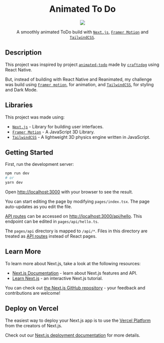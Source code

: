<div align="center">

  # Animated To Do

  <img src="https://raw.githubusercontent.com/Zurkon/repo-assets/main/animated-todo/animated-todo.gif" />

A smoothly animated ToDo build with [`Next.js`](https://nextjs.org/), [`Framer Motion`](https://www.framer.com/motion/) and [`TailwindCSS`](https://tailwindcss.com/).

</div>

## Description

This project was inspired by project [`animated-todo`](https://github.com/craftzdog/react-native-animated-todo) made by [`craftzdog`](https://github.com/craftzdog) using React Native.

But, instead of building with React Native and Reanimated, my challenge was build using [`Framer motion`](https://www.framer.com/motion/), for animation, and [`TailwindCSS`](https://tailwindcss.com/), for styling and Dark Mode.

## Libraries

This project was made using:

- [`Next.js`](https://nextjs.org/) - Library for building user interfaces.
- [`Framer Motion`](https://www.framer.com/motion/) - A JavaScript 3D Library.
- [`TailwindCSS`](https://tailwindcss.com/) - A lightweight 3D physics engine written in JavaScript.

## Getting Started

First, run the development server:

```bash
npm run dev
# or
yarn dev
```

Open [http://localhost:3000](http://localhost:3000) with your browser to see the result.

You can start editing the page by modifying `pages/index.tsx`. The page auto-updates as you edit the file.

[API routes](https://nextjs.org/docs/api-routes/introduction) can be accessed on [http://localhost:3000/api/hello](http://localhost:3000/api/hello). This endpoint can be edited in `pages/api/hello.ts`.

The `pages/api` directory is mapped to `/api/*`. Files in this directory are treated as [API routes](https://nextjs.org/docs/api-routes/introduction) instead of React pages.

## Learn More

To learn more about Next.js, take a look at the following resources:

- [Next.js Documentation](https://nextjs.org/docs) - learn about Next.js features and API.
- [Learn Next.js](https://nextjs.org/learn) - an interactive Next.js tutorial.

You can check out [the Next.js GitHub repository](https://github.com/vercel/next.js/) - your feedback and contributions are welcome!

## Deploy on Vercel

The easiest way to deploy your Next.js app is to use the [Vercel Platform](https://vercel.com/new?utm_medium=default-template&filter=next.js&utm_source=create-next-app&utm_campaign=create-next-app-readme) from the creators of Next.js.

Check out our [Next.js deployment documentation](https://nextjs.org/docs/deployment) for more details.

